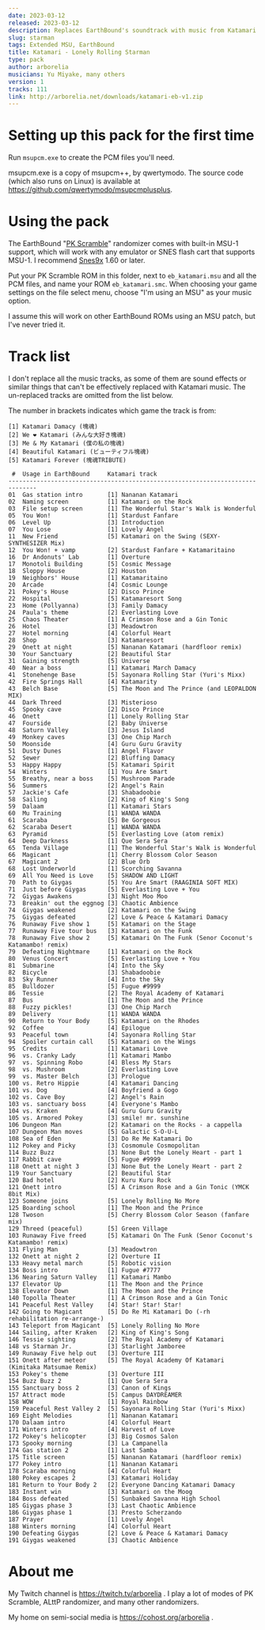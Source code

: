 ```yaml
---
date: 2023-03-12
released: 2023-03-12
description: Replaces EarthBound's soundtrack with music from Katamari Damacy and four of its sequels.
slug: starman
tags: Extended MSU, EarthBound
title: Katamari - Lonely Rolling Starman
type: pack
author: arborelia
musicians: Yu Miyake, many others
version: 1
tracks: 111
link: http://arborelia.net/downloads/katamari-eb-v1.zip
---
```


# Setting up this pack for the first time

Run `msupcm.exe` to create the PCM files you'll need.

msupcm.exe is a copy of msupcm++, by qwertymodo. The source code (which also runs on
Linux) is available at <https://github.com/qwertymodo/msupcmplusplus>.

# Using the pack

The EarthBound "[PK Scramble][]" randomizer comes with built-in MSU-1 support, which
will work with any emulator or SNES flash cart that supports MSU-1. I recommend
[Snes9x] 1.60 or later.

Put your PK Scramble ROM in this folder, next to `eb_katamari.msu` and all the PCM files, and name your ROM `eb_katamari.smc`. When choosing your game settings on the
file select menu, choose "I'm using an MSU" as your music option.

[PK Scramble]: http://pkscramble.com/
[Snes9x]: https://github.com/gocha/snes9x-rr/releases

I assume this will work on other EarthBound ROMs using an MSU patch, but I've never
tried it.

# Track list

I don't replace all the music tracks, as some of them are sound effects
or similar things that can't be effectively replaced with Katamari music.
The un-replaced tracks are omitted from the list below.

The number in brackets indicates which game the track is from:

    [1] Katamari Damacy (塊魂)
    [2] We ❤️ Katamari (みんな大好き塊魂)
    [3] Me & My Katamari (僕の私の塊魂)
    [4] Beautiful Katamari (ビューティフル塊魂)
    [5] Katamari Forever (塊魂TRIBUTE)

```
 #  Usage in EarthBound     Katamari track
------------------------------------------------------------------------------
01  Gas station intro       [1] Nananan Katamari
02  Naming screen           [1] Katamari on the Rock
03  File setup screen       [1] The Wonderful Star's Walk is Wonderful
05  You Won!                [1] Stardust Fanfare
06  Level Up                [3] Introduction
07  You Lose                [1] Lovely Angel
11  New Friend              [5] Katamari on the Swing (SEXY-SYNTHESIZER Mix)
12  You Won! + vamp         [2] Stardust Fanfare + Katamaritaino
16  Dr Andonuts' Lab        [1] Overture
17  Monotoli Building       [5] Cosmic Message
18  Sloppy House            [2] Houston
19  Neighbors' House        [1] Katamaritaino
20  Arcade                  [4] Cosmic Lounge
21  Pokey's House           [2] Disco Prince
22  Hospital                [5] Katamaresort Song
23  Home (Pollyanna)        [3] Family Damacy
24  Paula's theme           [2] Everlasting Love
25  Chaos Theater           [1] A Crimson Rose and a Gin Tonic
26  Hotel                   [3] Meadowtron
27  Hotel morning           [4] Colorful Heart
28  Shop                    [3] Katamaresort
29  Onett at night          [5] Nananan Katamari (hardfloor remix)
30  Your Sanctuary          [2] Beautiful Star
31  Gaining strength        [5] Universe
40  Near a boss             [1] Katamari March Damacy
41  Stonehenge Base         [5] Sayonara Rolling Star (Yuri's Mixx)
42  Fire Springs Hall       [4] Katamarity
43  Belch Base              [5] The Moon and The Prince (and LEOPALDON MIX)
44  Dark Threed             [3] Misterioso
45  Spooky cave             [2] Disco Prince
46  Onett                   [1] Lonely Rolling Star
47  Fourside                [2] Baby Universe
48  Saturn Valley           [3] Jesus Island
49  Monkey caves            [3] One Chip March
50  Moonside                [4] Guru Guru Gravity
51  Dusty Dunes             [1] Angel Flavor
52  Sewer                   [2] Bluffing Damacy
53  Happy Happy             [5] Katamari Spirit
54  Winters                 [1] You Are Smart
55  Breathy, near a boss    [5] Mushroom Parade
56  Summers                 [2] Angel's Rain
57  Jackie's Cafe           [3] Shabadoobie
58  Sailing                 [2] King of King's Song
59  Dalaam                  [1] Katamari Stars
60  Mu Training             [1] WANDA WANDA
61  Scaraba                 [5] Be Gorgeous
62  Scaraba Desert          [1] WANDA WANDA
63  Pyramid                 [5] Everlasting Love (atom remix)
64  Deep Darkness           [1] Que Sera Sera
65  Tenda Village           [1] The Wonderful Star's Walk is Wonderful
66  Magicant                [1] Cherry Blossom Color Season
67  Magicant 2              [2] Blue Orb
68  Lost Underworld         [1] Scorching Savanna
69  All You Need is Love    [5] SHADOW AND LIGHT
70  Path to Giygas          [5] You Are Smart (RAAGINIA SOFT MIX)
71  Just before Giygas      [5] Everlasting Love + You
72  Giygas Awakens          [3] Night Moo Moo
73  Breakin' out the eggnog [3] Chaotic Ambience
74  Giygas weakened         [2] Katamari on the Swing
75  Giygas defeated         [2] Love & Peace & Katamari Damacy
76  Runaway Five show 1     [5] Katamari on the Stage
77  Runaway Five tour bus   [3] Katamari on the Funk
78  Runaway Five show 2     [5] Katamari On The Funk (Senor Coconut's Katamambo! remix)
79  Defeating Nightmare     [1] Katamari on the Rock
80  Venus Concert           [5] Everlasting Love + You
81  Submarine               [4] Into the Sky
82  Bicycle                 [3] Shabadoobie
83  Sky Runner              [4] Into the Sky
85  Bulldozer               [5] Fugue #9999
86  Tessie                  [2] The Royal Academy of Katamari
87  Bus                     [1] The Moon and the Prince
88  Fuzzy pickles!          [3] One Chip March
89  Delivery                [1] WANDA WANDA
90  Return to Your Body     [5] Katamari on the Rhodes
92  Coffee                  [4] Epilogue
93  Peaceful town           [4] Sayonara Rolling Star
94  Spoiler curtain call    [5] Katamari on the Wings
95  Credits                 [1] Katamari Love
96  vs. Cranky Lady         [1] Katamari Mambo
97  vs. Spinning Robo       [4] Bless My Stars
98  vs. Mushroom            [2] Everlasting Love
99  vs. Master Belch        [3] Prologue
100 vs. Retro Hippie        [4] Katamari Dancing
101 vs. Dog                 [4] Boyfriend a Gogo
102 vs. Cave Boy            [2] Angel's Rain
103 vs. sanctuary boss      [4] Everyone's Mambo
104 vs. Kraken              [4] Guru Guru Gravity
105 vs. Armored Pokey       [3] smile! mr. sunshine
106 Dungeon Man             [2] Katamari on the Rocks - a cappella
107 Dungeon Man moves       [5] Galactic S-O-U-L
108 Sea of Eden             [3] Do Re Me Katamari Do
112 Pokey and Picky         [3] Cosmomule Cosmopolitan
114 Buzz Buzz               [3] None But the Lonely Heart - part 1
117 Rabbit cave             [5] Fugue #9999
118 Onett at night 3        [3] None But the Lonely Heart - part 2
119 Your Sanctuary          [2] Beautiful Star
120 Bad hotel               [2] Kuru Kuru Rock
121 Onett intro             [5] A Crimson Rose and a Gin Tonic (YMCK 8bit Mix)
123 Someone joins           [5] Lonely Rolling No More
125 Boarding school         [1] The Moon and the Prince
128 Twoson                  [5] Cherry Blossom Color Season (fanfare mix)
129 Threed (peaceful)       [5] Green Village
103 Runaway Five freed      [5] Katamari On The Funk (Senor Coconut's Katamambo! remix)
131 Flying Man              [3] Meadowtron
132 Onett at night 2        [2] Overture II
133 Heavy metal march       [5] Robotic vision
134 Boss intro              [1] Fugue #7777
136 Nearing Saturn Valley   [1] Katamari Mambo
137 Elevator Up             [1] The Moon and the Prince
138 Elevator Down           [1] The Moon and the Prince
140 Topolla Theater         [1] A Crimson Rose and a Gin Tonic
141 Peaceful Rest Valley    [4] Star! Star! Star!
142 Going to Magicant       [5] Do Re Mi Katamari Do (-rh rehabilitation re-arrange-)
143 Teleport from Magicant  [5] Lonely Rolling No More
144 Sailing, after Kraken   [2] King of King's Song
146 Tessie sighting         [2] The Royal Academy of Katamari
148 vs Starman Jr.          [3] Starlight Jamboree
149 Runaway Five help out   [3] Overture III
151 Onett after meteor      [5] The Royal Academy Of Katamari (Kimitaka Matsumae Remix)
153 Pokey's theme           [3] Overture III
154 Buzz Buzz 2             [1] Que Sera Sera
155 Sanctuary boss 2        [3] Canon of Kings
157 Attract mode            [5] Campus DAYDREAMER
158 WOW                     [1] Royal Rainbow
159 Peaceful Rest Valley 2  [5] Sayonara Rolling Star (Yuri's Mixx)
169 Eight Melodies          [1] Nananan Katamari
170 Dalaam intro            [4] Colorful Heart
171 Winters intro           [4] Harvest of Love
172 Pokey's helicopter      [3] Big Cosmos Salon
173 Spooky morning          [3] La Campanella
174 Gas station 2           [1] Last Samba
175 Title screen            [5] Nananan Katamari (hardfloor remix)
177 Pokey intro             [1] Nananan Katamari
178 Scaraba morning         [4] Colorful Heart
180 Pokey escapes 2         [3] Katamari Holiday
181 Return to Your Body 2   [2] Everyone Dancing Katamari Damacy
183 Instant win             [3] Katamari on the Moog
184 Boss defeated           [5] Sunbaked Savanna High School
185 Giygas phase 3          [3] Last Chaotic Ambience
186 Giygas phase 1          [3] Presto Scherzando
187 Prayer                  [1] Lovely Angel
188 Winters morning         [4] Colorful Heart
190 Defeating Giygas        [2] Love & Peace & Katamari Damacy
191 Giygas weakened         [3] Chaotic Ambience
```

# About me

My Twitch channel is <https://twitch.tv/arborelia> . I play a lot of modes of
PK Scramble, ALttP randomizer, and many other randomizers.

My home on semi-social media is <https://cohost.org/arborelia> .
